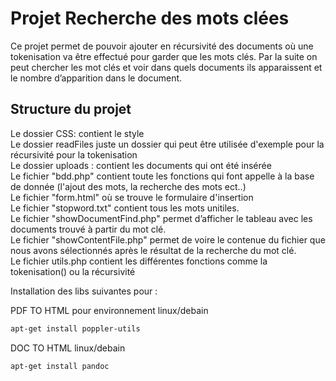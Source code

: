 # Projet Recherche des mots clées

Ce projet permet de pouvoir ajouter en récursivité des documents où une tokenisation va être effectué pour garder que les mots clés.
Par la suite on peut chercher les mot clés et voir dans quels documents ils apparaissent et le nombre d’apparition dans le document.

## Structure du projet

Le dossier CSS: contient le style
<br>
Le dossier readFiles juste un dossier qui peut être utilisée d'exemple pour la récursivité pour la tokenisation<br>
Le dossier uploads : contient les documents qui ont été insérée<br>
Le fichier "bdd.php" contient toute les fonctions qui font appelle à la base de donnée (l'ajout des mots, la recherche des mots ect..)<br>
Le fichier "form.html" où se trouve le formulaire d'insertion
<br>
Le fichier "stopword.txt" contient tous les mots unitiles.
<br>
Le fichier "showDocumentFind.php" permet d’afficher le tableau avec les documents trouvé à partir du mot clé.
<br>
Le fichier "showContentFile.php" permet de voire le contenue du fichier que nous avons sélectionnés après le résultat de la recherche du mot clé.
<br>
Le fichier utils.php contient les différentes fonctions comme la tokenisation() ou la récursivité


Installation des libs suivantes pour :

PDF TO HTML pour environnement linux/debain
```bash
apt-get install poppler-utils
```

DOC TO HTML linux/debain
```bash
apt-get install pandoc
```